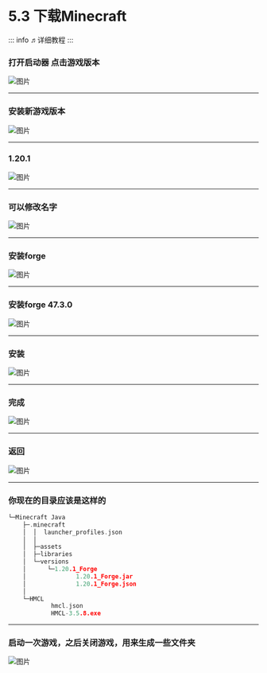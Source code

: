 # 5.3 下载Minecraft

::: info ♬详细教程
:::

### 打开启动器 点击游戏版本
![图片](./images/下载Minecraft/下载Minecraft__1.png)

---

### 安装新游戏版本
![图片](./images/下载Minecraft/下载Minecraft__2.png)

---

### 1.20.1
![图片](./images/下载Minecraft/下载Minecraft__3.png)

---

### 可以修改名字
![图片](./images/下载Minecraft/下载Minecraft__4.png)

---

### 安装forge
![图片](./images/下载Minecraft/下载Minecraft__5.png)

---

### 安装forge 47.3.0
![图片](./images/下载Minecraft/下载Minecraft__6.png)

---

### 安装
![图片](./images/下载Minecraft/下载Minecraft__7.png)

---

### 完成
![图片](./images/下载Minecraft/下载Minecraft__8.png)

---

### 返回
![图片](./images/下载Minecraft/下载Minecraft__9.png)

---

### 你现在的目录应该是这样的
```c
└─Minecraft Java
    ├─.minecraft
    │  │  launcher_profiles.json
    │  │
    │  ├─assets
    │  ├─libraries
    │  └─versions
    │      └─1.20.1_Forge
    │              1.20.1_Forge.jar
    │              1.20.1_Forge.json
    │
    └─HMCL
            hmcl.json
            HMCL-3.5.8.exe
```

---

### 启动一次游戏，之后关闭游戏，用来生成一些文件夹
![图片](./images/下载Minecraft/下载Minecraft__10.png)